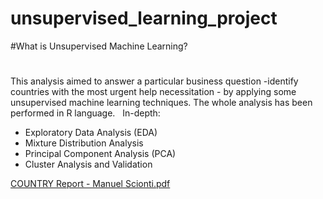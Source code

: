# unsupervised_learning_project


#What is Unsupervised Machine Learning?
#

This analysis aimed to answer a particular business question -identify countries with the most urgent help necessitation - by applying some unsupervised machine learning techniques. The whole analysis has been performed in R language.
 
In-depth:

* Exploratory Data Analysis (EDA)
* Mixture Distribution Analysis
* Principal Component Analysis (PCA)
* Cluster Analysis and Validation



[COUNTRY Report - Manuel Scionti.pdf](https://github.com/mnlscn/unsupervised_learning_project/files/9064468/COUNTRY.Report.-.Manuel.Scionti.pdf)

